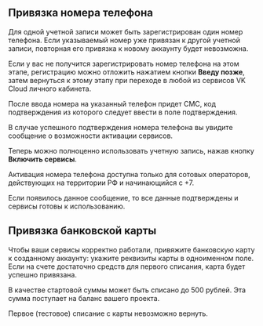 ## Привязка номера телефона

<warn>

Для одной учетной записи может быть зарегистрирован один номер телефона. Если указываемый номер уже привязан к другой учетной записи, повторная его привязка к новому аккаунту будет невозможна.

Если у вас не получится зарегистрировать номер телефона на этом этапе, регистрацию можно отложить нажатием кнопки **Введу позже**, затем вернуться к этому этапу при переходе в любой из сервисов VK Cloud личного кабинета.

</warn>

После ввода номера на указанный телефон придет СМС, код подтверждения из которого следует ввести в поле подтверждения.

В случае успешного подтверждения номера телефона вы увидите сообщение о возможности активации сервисов.

Теперь можно полноценно использовать учетную запись, нажав кнопку **Включить сервисы**.

<warn>

Активация номера телефона доступна только для сотовых операторов, действующих на территории РФ и начинающийся с +7.

Если появилось данное сообщение, то все данные подтверждены и сервисы готовы к использованию.

</warn>

## Привязка банковской карты

Чтобы ваши сервисы корректно работали, привяжите банковскую карту к созданному аккаунту: укажите реквизиты карты в одноименном поле. Если на счете достаточно средств для первого списания, карта будет успешно привязана.

<info>

В качестве стартовой суммы может быть списано до 500 рублей. Эта сумма поступает на баланс вашего проекта.

</info>

<err>

Первое (тестовое) списание с карты невозможно вернуть.

</err>
